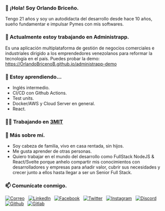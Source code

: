 ### 👋 ¡Hola! Soy Orlando Briceño.

Tengo 21 años y soy un autodidacta del desarrollo desde hace 10 años, sueño fundamentar e impulsar Pymes con mis softwares.

### 🔭 Actualmente estoy trabajando en Administrapp.

Es una aplicación multiplataforma de gestión de negocios comerciales e industriales dirigido a los emprendedores venezolanos para reformar la tecnología en el país.
Puedes probar la demo: https://OrlandoBricenoB.github.io/administrapp-demo

### 🌱 Estoy aprendiendo...

- Inglés intermedio.
- CI/CD con Github Actions.
- Test units.
- Docker/AWS y Cloud Server en general.
- React.

### 👨‍💻 Trabajando en [3MIT](https://3mit.dev)

### 💬 Más sobre mí.

- Soy cabeza de familia, vivo en casa rentada, sin hijos.
- Me gusta aprender de otras personas.
- Quiero trabajar en el mundo del desarrollo como FullStack NodeJS & React/Svelte porque anhelo compartir mis conocimientos con desarrolladores y empresas para añadir valor, cubrir sus necesidades y crecer junto a ellos hasta llegar a ser un Senior Full Stack.

### 📫 Comunícate conmigo.

[![Correo](https://img.shields.io/badge/Gmail-c71610?style=for-the-badge&logo=gmail&logoColor=white)](mailto://orlando.briceno.blanco@gmail.com "Gmail") &nbsp;
[![LinkedIn](https://img.shields.io/badge/LinkedIn-0077B5?style=for-the-badge&logo=linkedin&logoColor=white)](https://www.linkedin.com/in/orlandobricenob "LinkedIn") &nbsp;
[![Facebook](https://img.shields.io/badge/Facebook-1877F2?style=for-the-badge&logo=facebook&logoColor=white)](https://facebook.com/OrlandoBricenoB "Facebook") &nbsp;
[![Twitter](https://img.shields.io/badge/Twitter-00ACEE?style=for-the-badge&logo=twitter&logoColor=white)](https://twitter.com/OrlandoBricenoB "Twitter") &nbsp;
[![Instagram](https://img.shields.io/badge/Instagram-E4405F?style=for-the-badge&logo=instagram&logoColor=white)](https://www.instagram.com/orlandobricenob/ "Instagram") &nbsp;
[![Discord](https://img.shields.io/badge/Discord-7289da?style=for-the-badge&logo=discord&logoColor=white)](https://www.instagram.com/orlandobricenob/ "Discord") &nbsp;
[![Github](https://img.shields.io/badge/GitHub-100000?style=for-the-badge&logo=github&logoColor=white)](https://github.com/OrlandoBricenoB "Github") &nbsp;
[![Gitlab](https://img.shields.io/badge/Gitlab-292961?style=for-the-badge&logo=gitlab&logoColor=white)](https://gitlab.com/orlandobriceno "Gitlab") &nbsp;

